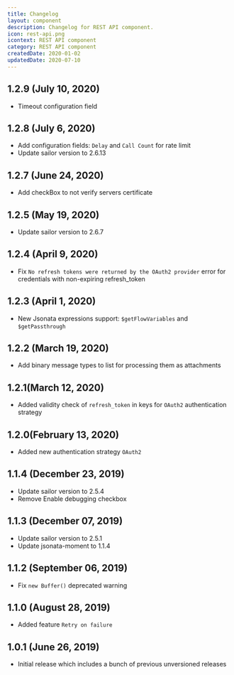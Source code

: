 ```yaml
---
title: Changelog
layout: component
description: Changelog for REST API component.
icon: rest-api.png
icontext: REST API component
category: REST API component
createdDate: 2020-01-02
updatedDate: 2020-07-10
---
```


## 1.2.9 (July 10, 2020)

* Timeout configuration field

## 1.2.8 (July 6, 2020)

* Add configuration fields: `Delay` and `Call Count` for rate limit
* Update sailor version to 2.6.13

## 1.2.7 (June 24, 2020)

* Add checkBox to not verify servers certificate

## 1.2.5 (May 19, 2020)

* Update sailor version to 2.6.7

## 1.2.4 (April 9, 2020)

* Fix `No refresh tokens were returned by the OAuth2 provider` error for credentials with non-expiring refresh_token

## 1.2.3 (April 1, 2020)

* New Jsonata expressions support: `$getFlowVariables` and `$getPassthrough`

## 1.2.2 (March 19, 2020)

* Add binary message types to list for processing them as attachments

## 1.2.1(March 12, 2020)

* Added validity check of `refresh_token` in keys for `OAuth2` authentication strategy

## 1.2.0(February 13, 2020)

* Added new authentication strategy `OAuth2`

## 1.1.4 (December 23, 2019)

* Update sailor version to 2.5.4
* Remove Enable debugging checkbox

## 1.1.3 (December 07, 2019)

* Update sailor version to 2.5.1
* Update jsonata-moment to 1.1.4

## 1.1.2 (September 06, 2019)

* Fix `new Buffer()` deprecated warning

## 1.1.0 (August 28, 2019)

* Added feature `Retry on failure`

## 1.0.1 (June 26, 2019)

* Initial release which includes a bunch of previous unversioned releases
